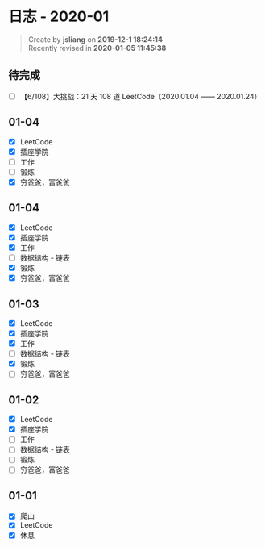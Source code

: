 日志 - 2020-01
===

> Create by **jsliang** on **2019-12-1 18:24:14**  
> Recently revised in **2020-01-05 11:45:38**

## 待完成

* [ ] 【6/108】大挑战：21 天 108 道 LeetCode（2020.01.04 —— 2020.01.24）

## 01-04

* [x] LeetCode
* [x] 插座学院
* [ ] 工作
* [ ] 锻炼
* [x] 穷爸爸，富爸爸

## 01-04

* [x] LeetCode
* [x] 插座学院
* [x] 工作
* [ ] 数据结构 - 链表
* [x] 锻炼
* [x] 穷爸爸，富爸爸

## 01-03

* [x] LeetCode
* [x] 插座学院
* [x] 工作
* [ ] 数据结构 - 链表
* [x] 锻炼
* [ ] 穷爸爸，富爸爸

## 01-02

* [x] LeetCode
* [x] 插座学院
* [ ] 工作
* [ ] 数据结构 - 链表
* [ ] 锻炼
* [ ] 穷爸爸，富爸爸

## 01-01

* [x] 爬山
* [x] LeetCode
* [x] 休息